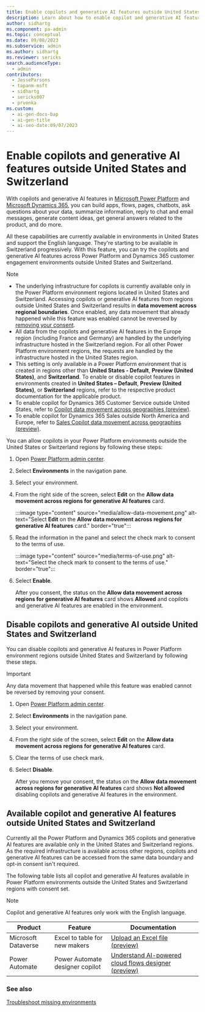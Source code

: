 ```yaml
---
title: Enable copilots and generative AI features outside United States and Switzerland
description: Learn about how to enable copilot and generative AI features in Power Platform environments located outside United States and Switzerland regions.
author: sidhartg
ms.component: pa-admin
ms.topic: conceptual
ms.date: 09/08/2023
ms.subservice: admin
ms.author: sidhartg
ms.reviewer: sericks
search.audienceType:
  - admin
contributors:
  - JesseParsons
  - tapanm-msft
  - sidhartg
  - sericks007
  - prvenka
ms.custom:
  - ai-gen-docs-bap
  - ai-gen-title
  - ai-seo-date:09/07/2023
---
```


# Enable copilots and generative AI features outside United States and Switzerland

With copilots and generative AI features in [Microsoft Power Platform](/power-platform/) and [Microsoft Dynamics 365](/dynamics365/), you can build apps, flows, pages, chatbots, ask questions about your data, summarize information, reply to chat and email messages, generate content ideas, get general answers related to the product, and do more.

All these capabilities are currently available in environments in United States and support the English language. They're starting to be available in Switzerland progressively. With this feature, you can try the copilots and generative AI features across Power Platform and Dynamics 365 customer engagement environments outside United States and Switzerland.

> [!NOTE]
> - The underlying infrastructure for copilots is currently available only in the Power Platform environment regions located in United States and Switzerland. Accessing copilots or generative AI features from regions outside United States and Switzerland results in **data movement across regional boundaries**. Once enabled, any data movement that already happened while this feature was enabled cannot be reversed by [removing your consent](#disable-copilots-and-generative-ai-outside-the-united-states-and-switzerland).
> - All data from the copilots and generative AI features in the Europe region (including France and Germany) are handled by the underlying infrastructure hosted in the Switzerland region. For all other Power Platform environment regions, the requests are handled by the infrastructure hosted in the United States region.
> - This setting is only available in a Power Platform environment that is created in regions other than **United States - Default**, **Preview (United States)**, and **Switzerland**. To enable or disable copilot features in environments created in **United States – Default**, **Preview (United States)**, or **Switzerland** regions, refer to the respective product documentation for the applicable product.
> - To enable copilot for Dynamics 365 Customer Service outside United States, refer to [Copilot data movement across geographies (preview)](/dynamics365/customer-service/copilot-data-movement).
> - To enable copilot for Dynamics 365 Sales outside North America and Europe, refer to [Sales Copilot data movement across geographies (preview)](/dynamics365/sales/sales-copilot-data-movement).

You can allow copilots in your Power Platform environments outside the United States or Switzerland regions by following these steps:

1. Open [Power Platform admin center](https://admin.powerplatform.microsoft.com).

1. Select **Environments** in the navigation pane.

1. Select your environment.

1. From the right side of the screen, select **Edit** on the **Allow data movement across regions for generative AI features** card.

    :::image type="content" source="media/allow-data-movement.png" alt-text="Select **Edit** on the **Allow data movement across regions for generative AI features** card." border="true":::

1. Read the information in the panel and select the check mark to consent to the terms of use.

    :::image type="content" source="media/terms-of-use.png" alt-text="Select the check mark to consent to the terms of use." border="true":::

1. Select **Enable**.

    After you consent, the status on the **Allow data movement across regions for generative AI features** card shows **Allowed** and copilots and generative AI features are enabled in the environment.

## Disable copilots and generative AI outside United States and Switzerland

You can disable copilots and generative AI features in Power Platform environment regions outside United States and Switzerland by following these steps.

> [!IMPORTANT]
> Any data movement that happened while this feature was enabled cannot be reversed by removing your consent.

1. Open [Power Platform admin center](https://admin.powerplatform.microsoft.com).

1. Select **Environments** in the navigation pane.

1. Select your environment.

1. From the right side of the screen, select **Edit** on the **Allow data movement across regions for generative AI features** card.

1. Clear the terms of use check mark.

1. Select **Disable**.

    After you remove your consent, the status on the **Allow data movement across regions for generative AI features** card shows **Not allowed** disabling copilots and generative AI features in the environment.

## Available copilot and generative AI features outside United States and Switzerland

Currently all the Power Platform and Dynamics 365 copilots and generative AI features are available only in the United States and Switzerland regions. As the required infrastructure is available across other regions, copilots and generative AI features can be accessed from the same data boundary and opt-in consent isn't required.

The following table lists all copilot and generative AI features available in Power Platform environments outside the United States and Switzerland regions with consent set.

> [!NOTE]
> Copilot and generative AI features only work with the English language.

| Product | Feature  | Documentation
|-------------------------|-------------------------|-------------------------|
| Microsoft Dataverse | Excel to table for new makers | [Upload an Excel file (preview)](/power-apps/maker/data-platform/create-edit-entities-portal#upload-an-excel-file-preview) |
| Power Automate | Power Automate designer copilot | [Understand AI-powered cloud flows designer (preview)](/power-automate/flows-designer) |

### See also

[Troubleshoot missing environments](troubleshoot-missing-environments.md)
